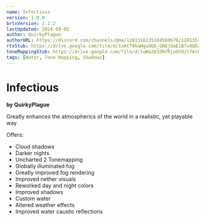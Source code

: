```yaml
---
name: Infectious
version: 1.0.0
brtxVersion: 1.2.2
lastUpdated: 2024-09-05
author: QuirkyPlague
authorURL: https://discord.com/channels/@me/1281316135169560676/1281353931338940471
rtxStub: https://drive.google.com/file/d/1xAtT9haMguUEb_GNQjdwEiB7v0Q629xp/view?usp=drive_link
toneMappingStub: https://drive.google.com/file/d/1uWa283ZN7RjobVOjC7AcB7iZrRcxyYT_/view?usp=drive_link
tags: [Water, Tone Mapping, Shadows]
---
```

# Infectious
**by QuirkyPlague**

Greatly enhances the atmospherics of the world in a realistic, yet playable way

Offers:

- Cloud shadows
- Darker nights
- Uncharted 2 Tonemapping
- Globally illuminated fog
- Greatly improved fog rendering 
- Improved nether visuals
- Reworked day and night colors
- Improved shadows
- Custom water
- Altered weather effects
- Improved water caustic reflections